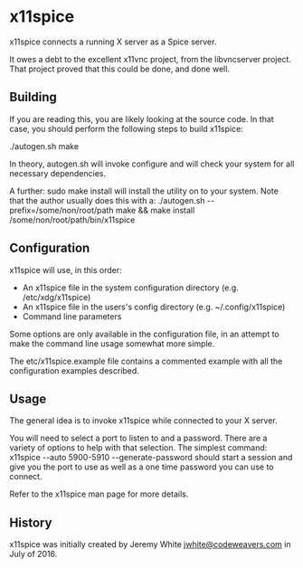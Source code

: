 x11spice
========

  x11spice connects a running X server as a Spice server.

It owes a debt to the excellent x11vnc project, from the libvncserver project.
That project proved that this could be done, and done well.


Building
--------

  If you are reading this, you are likely looking at the source code.  In
that case, you should perform the following steps to build x11spice:

  ./autogen.sh
  make

In theory, autogen.sh will invoke configure and will check your system
for all necessary dependencies.

A further:
  sudo make install
will install the utility on to your system.  Note that the author usually
does this with a:
  ./autogen.sh --prefix=/some/non/root/path
  make && make install
  /some/non/root/path/bin/x11spice

Configuration
-------------
x11spice will use, in this order:
  - An x11spice file in the system configuration directory (e.g. /etc/xdg/x11spice)
  - An x11spice file in the users's config directory (e.g. ~/.config/x11spice)
  - Command line parameters

Some options are only available in the configuration file, in an attempt to
make the command line usage somewhat more simple.

The etc/x11spice.example file contains a commented example with all the
configuration examples described.


Usage
-----
The general idea is to invoke x11spice while connected to your X server.

You will need to select a port to listen to and a password.  There are
a variety of options to help with that selection.  The simplest command:
  x11spice --auto 5900-5910 --generate-password
should start a session and give you the port to use as well as a one time
password you can use to connect.

Refer to the x11spice man page for more details.

History
-------
x11spice was initially created by Jeremy White <jwhite@codeweavers.com>
in July of 2016.
